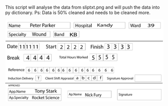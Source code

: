 This script will analyse the data from sliptxt.png and will push the data into py dictionary.
Ps: Data is 50% cleaned and needs to be cleaned more.


<img src="https://raw.githubusercontent.com/navintc/BillProcessing-OCR/main/sliptxt.png" />
